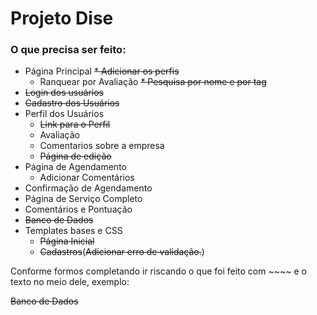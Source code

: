# Projeto Dise

### O que precisa ser feito:
* Página Principal
    ~~* Adicionar os perfis~~
    * Ranquear por Avaliação
    ~~* Pesquisa por nome e por tag~~
* ~~Login dos usuários~~
* ~~Cadastro dos Usuários~~
* Perfil dos Usuários
    * ~~Link para o Perfil~~
    * Avaliação
    * Comentarios sobre a empresa
    * ~~Página de edição~~
* Página de Agendamento
    * Adicionar Comentários
* Confirmação de Agendamento
* Página de Serviço Completo
* Comentários e Pontuação
* ~~Banco de Dados~~
* Templates bases e CSS
    * ~~Página Inicial~~
    * ~~Cadastros~~(~~Adicionar erro de validação.~~)

Conforme formos completando ir riscando o que foi feito com ~~~~ e o texto no meio dele, exemplo:

~~Banco de Dados~~